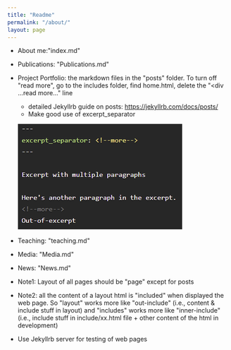 ```yaml
---
title: "Readme"
permalink: "/about/"
layout: page
---
```



* About me:"index.md"

* Publications: "Publications.md"

* Project Portfolio: the markdown files in the "posts" folder. To turn off "read more", go to the includes folder, find home.html, delete the "<div ...read more..." line

    * detailed Jekyllrb guide on posts: https://jekyllrb.com/docs/posts/
    * Make good use of excerpt_separator
      
    ![excerpt_separator](https://github.com/jacobyan0/jacobyan0.github.io/raw/master/images/Other/Excerpt_separator.png)

* Teaching: "teaching.md"

* Media: "Media.md"

* News: "News.md"

* Note1: Layout of all pages should be "page" except for posts
* Note2: all the content of a layout html is "included" when displayed the web page. So "layout" works more like "out-include" (i.e., content & include stuff in layout) and "includes" works more like "inner-include" (i.e., include stuff in include/xx.html file + other content of the html in development)


* Use Jekyllrb server for testing of web pages
